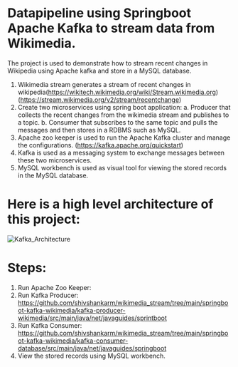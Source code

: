 # Datapipeline using Springboot Apache Kafka to stream data from Wikimedia. 

The project is used to demonstrate how to stream recent changes in Wikipedia using Apache kafka and store in a MySQL database. 
1. Wikimedia stream generates a stream of recent changes in wikipedia(https://wikitech.wikimedia.org/wiki/Stream.wikimedia.org) (https://stream.wikimedia.org/v2/stream/recentchange)
2. Create two microservices using spring boot application:
    a. Producer that collects the recent changes from the wikimedia stream and publishes to a topic. 
    b. Consumer that subscribes to the same topic and pulls the messages and then stores in a RDBMS such as MySQL.
3. Apache zoo keeper is used to run the Apache Kafka cluster and manage the configurations. (https://kafka.apache.org/quickstart)
4. Kafka is used as a messaging system to exchange messages between these two microservices. 
5. MySQL workbench is used as visual tool for viewing the stored records in the MySQL database. 

# Here is a high level architecture of this project:
![Kafka_Architecture](https://github.com/shivshankarm/wikimedia_stream/assets/132717412/c0c595dc-94fc-4576-a3b7-6dd271e3a8d4)

# Steps:
1. Run Apache Zoo Keeper: 
2. Run Kafka Producer: https://github.com/shivshankarm/wikimedia_stream/tree/main/springboot-kafka-wikimedia/kafka-producer-wikimedia/src/main/java/net/javaguides/sprintboot
3. Run Kafka Consumer: https://github.com/shivshankarm/wikimedia_stream/tree/main/springboot-kafka-wikimedia/kafka-consumer-database/src/main/java/net/javaguides/springboot
4. View the stored records using MySQL workbench. 


